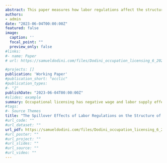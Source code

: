 ```yaml
---
abstract: This paper measures how labor regulations affect the structure of earnings and employment in other occupations in the context of occupational licensing. Using a state boundary discontinuity design, I estimate the market spillovers of licensing on other occupations with similar skills, which I classify using hierarchical clustering techniques on skills data from O*NET. I find evidence of negative earnings and employment spillovers, with the largest earnings effects concentrated among women, black, and foreign-born Hispanic workers. These effects lead to greater earnings inequality. The results are most consistent with licensing changing skill- and industry-specific labor demand and with a monopsony model where licensing increases search costs and reduces workers' outside options. FORTHCOMING AT JOURNAL OF PUBLIC ECONOMICS.
authors:
- admin
date: "2023-06-04T00:00:00Z"
featured: false
image:
  caption: ''
  focal_point: ""
  preview_only: false
#links:
#- name: Paper
# url: https://samueldodini.com/files/Dodini_occupation_licensing_6_2023.pdf

#projects: []
publication: 'Working Paper'
#publication_short: "occlic"
#publication_types:
#- "2"
publishDate: "2023-06-04T00:00:00Z"
#slides: example
summary: Occupational licensing has negative wage and labor supply effects on occupations that use similar latent skills consistent with a monopsony model. The negative effects are particularly strong for women, black workers, and Hispanic workers.
#tags:
#- Source Themes
title: "The Spillover Effects of Labor Regulations on the Structure of Earnings and Employment: Evidence from Occupational Licensing"
#url_code: ""
#url_dataset: ""
url_pdf: https://samueldodini.com/files/Dodini_occupation_licensing_6_2023.pdf
#url_poster: ""
#url_project: ""
#url_slides: ""
#url_source: ""
#url_video: ""
---
```

